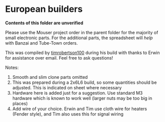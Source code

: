 # European builders

**Contents of this folder are unverified**

Please use the Mouser project order in the parent folder for the majority of small electronic parts.
For the additional parts, the spreadsheet will _help_ with Banzai and Tube-Town orders.

This was compiled by [timrobertson100](mailto:timrobertson100@gmail.com) during his build with thanks to Erwin for assistance over email.
Feel free to ask questions!

Notes:

1. Smooth and slim clone parts omitted
2. This was prepared during a 2x6L6 build, so some quantities should be adjusted. This is indicated on sheet where necessary
3. Hardware here is added just for a suggestion. Use standard M3 hardware which is known to work well (larger nuts may be too big in places) 
4. Add wire of your choice. Erwin and Tim use cloth wire for heaters (Fender style), and Tim also uses this for signal wiring
